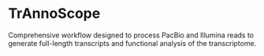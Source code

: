 # TrAnnoScope
Comprehensive workflow designed to process PacBio and Illumina reads to generate full-length transcripts and functional analysis of the transcriptome.
